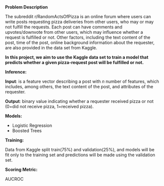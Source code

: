 **Problem Description**

The subreddit r/RandomActsOfPizza is an online forum where users can write posts requesting pizza deliveries from other users, who may or may not fulfill the requests.  Each post can have comments and upvotes/downvote from other users, which may influence whether a request is fulfilled or not. Other factors, including the text content of the post, time of the post, online background information about the requester, are also provided in the data set from Kaggle.

**In this project, we aim to use the Kaggle data set to train a model that predicts whether a given pizza-request post will be fulfilled or not.**

**Inference:**

**Input**: is a feature vector describing a post with $n$ number of features, which includes, among others, the text content of the post, and attributes of the requester.

**Output**: binary value indicating whether a requester received pizza or not (0=did not receive pizza, 1=received pizza).

**Models:**

* Logistic Regression
* Boosted Trees

**Training:**

Data from Kaggle split train(75%) and validation(25%), and models will be fit only to the training set and predictions will be made using the validation set.

**Scoring Metric:**

AUCROC
